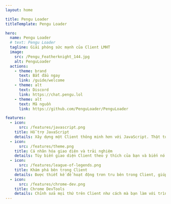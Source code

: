 ```yaml
---
layout: home

title: Pengu Loader
titleTemplate: Pengu Loader

hero:
  name: Pengu Loader
  # text: Pengu Loader
  tagline: Giải phóng sức mạnh của Client LMHT
  image:
    src: /Pengu_Featherknight_144.jpg
    alt: PenguLoader
  actions:
    - theme: brand
      text: Bắt đầu ngay
      link: /guide/welcome
    - theme: alt
      text: Discord
      link: https://chat.pengu.lol
    - theme: alt
      text: Mã nguồn
      link: https://github.com/PenguLoader/PenguLoader

features:
  - icon:
      src: /features/javascript.png
    title: Hỗ trợ JavaScript
    details: Xây dựng một Client thông minh hơn với JavaScript. Thật tuyệt khi có thể dùng cả công nghệ front-end yêu thích của bạn.
  - icon:
      src: /features/theme.png
    title: Cá nhân hóa giao diện và trải nghiệm
    details: Tùy biến giao diện Client theo ý thích của bạn và biến nó thành độc nhất.
  - icon:
      src: /features/league-of-legends.png
    title: Khám phá bên trong Client
    details: Được thiết kế để hoạt động trơn tru bên trong Client, giúp bạn truy cập vào LCU không giới hạn.
  - icon:
      src: /features/chrome-dev.png
    title: Chrome DevTools
    details: Chỉnh sửa mọi thứ trên Client như cách mà bạn làm với trình duyệt web.
---
```

